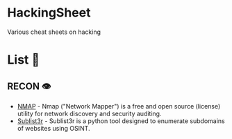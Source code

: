 # HackingSheet
Various cheat sheets on hacking

# List 📃
## RECON 👁️

- [NMAP](https://github.com/dherrera98/HackingSheet/blob/main/sheets/recon/nmap.md) - Nmap ("Network Mapper") is a free and open source (license) utility for network discovery and security auditing.
- [Sublist3r](https://github.com/dherrera98/HackingSheet/blob/main/sheets/recon/sublist3r.md) - Sublist3r is a python tool designed to enumerate subdomains of websites using OSINT. 